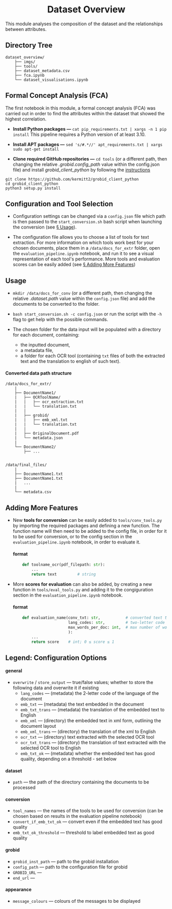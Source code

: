<h1 align="center">Dataset Overview</h1>
This module analyses the composition of the dataset and the relationships between attributes.

## Directory Tree

    dataset_overview/
        ├── imgs/
        ├── tools/
        ├── dataset_metadata.csv
        ├── fca.ipynb
        └── dataset_visualisations.ipynb
        

## Formal Concept Analysis (FCA)
The first notebook in this module, a formal concept analysis (FCA) was carried out in order to find the attributes within the dataset that showed the highest correlation.

- **Install Python packages —**
```cat pip_requirements.txt | xargs -n 1 pip install```
This pipeline requires a Python version of at least 3.10.

- **Install APT packages —**
```sed 's/#.*//' apt_requirements.txt | xargs sudo apt-get install```

- **Clone required GitHub repositories —**
`cd tools` (or a different path, then changing the relative _.grobid.config_path_ value within the config.json file) and install _grobid_client_python_ by following the [instructions](https://github.com/kermitt2/grobid_client_python)
```
git clone https://github.com/kermitt2/grobid_client_python
cd grobid_client_python
python3 setup.py install
```
## Configuration and Tool Selection
- Configuration settings can be changed via a ``config.json`` file which path is then passed to the ``start_conversion.sh`` bash script when launching the conversion (see [§ Usage](#usage)).

- The configuration file allows you to choose a list of tools for text extraction. For more information on which tools work best for your chosen documents, place them in a ``/data/docs_for_extr`` folder, open the ``evaluation_pipeline.ipynb`` notebook, and run it to see a visual representation of each tool's performance. More tools and evaluation scores can be easily added (see [§ Adding More Features](adding-more-features))

## Usage
- `mkdir /data/docs_for_conv` (or a different path, then changing the relative _.dataset.path_ value within the ``config.json`` file) and add the documents to be converted to the folder. 

- ```bash start_conversion.sh -c config.json``` or run the script with the `-h` flag to get help with the possible commands.

- The chosen folder for the data input will be populated with a directory for each document, containing:
    - the inputted document,
    - a metadata file,
    - a folder for each OCR tool (containing `txt` files of both the extracted text and the translation to english of such text). 

#### Converted data path structure

    /data/docs_for_extr/
        |
        ├── DocumentName1/
        |   ├── OCRToolName/
        |   |   ├── ocr_extraction.txt
        |   |   └── translation.txt
        |   |
        |   ├── grobid/
        |   |   ├── emb_xml.txt
        |   |   └── translation.txt
        |   |
        |   ├── OriginalDocument.pdf
        |   └── metadata.json
        |
        └── DocumentName2/
            ├── ...
    
    
    /data/final_files/
        |
        ├── DocumentName1.txt
        ├── DocumentName1.txt
        |   ...
        |
        └── metadata.csv

## Adding More Features
- New **tools for conversion** can be easily added to ``tools/conv_tools.py`` by importing the required packages and defining a new function. The function name will then need to be added to the config file, in order for it to be used for conversion, or to the config section in the ``evaluation_pipeline.ipynb`` notebook, in order to evaluate it.

    <h4>format</h4>

    ```python
        def toolname_ocr(pdf_filepath: str):
            ...
            return text         # string
    ```

- More **scores for evaluation** can also be added, by creating a new function in ``tools/eval_tools.py`` and adding it to the congiguration section in the ``evaluation_pipeline.ipynb`` notebook.

    <h4>format</h4>

    ```python
        def evaluation_name(conv_txt: str,           # converted text to be evaluated
                            lang_codes: str,         # two-letter code representing language of the original documant
                            max_words_per_doc: int,  # max number of words to be used for evaluation
                            ): 
            ...
            return score    # int; 0 ≤ score ≤ 1
    ```

## Legend: Configuration Options 

<h4>general</h4>

- `overwrite` / `store_output` — true/false values; whether to store the following data and overwrite it if existing 
    - `lang_codes` — (metadata) the 2-letter code of the language of the document
    - `emb_txt` — (metadata) the text embedded in the document
    - `emb_txt_trans` — (metadata) the translation of the embedded text to English
    - `emb_xml` — (directory) the embedded text in xml form, outlining the document layout
    - `emb_xml_trans` — (directory) the translation of the xml to English
    - `ocr_txt` — (directory) text extracted with the selected OCR tool
    - `ocr_txt_trans` — (directory) the translation of text extracted with the selected OCR tool to English
    - `emb_txt_ok` — (metadata) whether the embedded text has good quality, depending on a threshold - set below

<h4>dataset</h4>

- `path` — the path of the directory containing the documents to be processed

<h4>conversion</h4>

- `tool_names` — the names of the tools to be used for conversion (can be chosen based on results in the evaluation pipeline notebook)
- `convert_if_emb_txt_ok` — convert even if the embedded text has good quality
- `emb_txt_ok_threshold` — threshold to label embedded text as good quality
    
<h4>grobid</h4>

- `grobid_inst_path` — path to the grobid installation
- `config_path` — path to the configuration file for grobid
- `GROBID_URL` — 
- `end_url` — 

<h4>appearance</h4>

- `message_colours` — colours of the messages to be displayed
